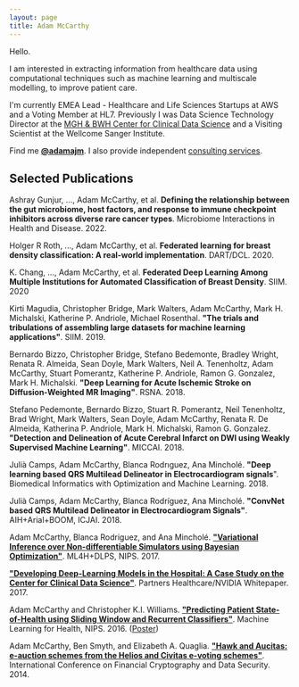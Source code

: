 ```yaml
---
layout: page
title: Adam McCarthy
---
```


Hello.

I am interested in extracting information from healthcare data using computational techniques such as machine learning and multiscale modelling, to improve patient care.

I'm currently EMEA Lead - Healthcare and Life Sciences Startups at AWS and a Voting Member at HL7. Previously I was Data Science Technology Director at the [MGH & BWH Center for Clinical Data Science](https://ccds.io/) and a Visiting Scientist at the Wellcome Sanger Institute.

Find me [**@adamajm**](https://twitter.com/adamajm). I also provide independent [consulting services](/consulting).

<div class="divider"></div>

## Selected Publications

Ashray Gunjur, ..., Adam McCarthy, et al. **Defining the relationship between the gut microbiome, host factors, and response to
immune checkpoint inhibitors across diverse rare cancer types**. Microbiome Interactions in Health and Disease. 2022.

Holger R Roth, ..., Adam McCarthy, et al. **Federated learning for breast density classification: A real-world implementation**. DART/DCL. 2020.

K. Chang, ..., Adam McCarthy, et al. **Federated Deep Learning Among Multiple Institutions for Automated Classification of Breast Density**. SIIM. 2020

Kirti Magudia, Christopher Bridge, Mark Walters, Adam McCarthy, Mark H. Michalski, Katherine P. Andriole, Michael Rosenthal. **"The trials and tribulations of assembling large datasets for machine learning applications"**. SIIM. 2019.

Bernardo Bizzo, Christopher Bridge, Stefano Bedemonte, Bradley Wright, Renata R. Almeida, Sean Doyle, Mark Walters, Neil A. Tenenholtz, Adam McCarthy, Stuart Pomerantz, Katherine P. Andriole, Ramon G. Gonzalez, Mark H. Michalski. **"Deep Learning for Acute Ischemic Stroke on Diffusion-Weighted MR Imaging"**. RSNA. 2018.

Stefano Pedemonte, Bernardo Bizzo, Stuart R. Pomerantz, Neil Tenenholtz, Brad Wright, Mark Walters, Sean Doyle, Adam McCarthy, Renata R. De Almeida, Katherina P. Andriole, Mark H. Michalski, Ramon G. Gonzalez. **"Detection and Delineation of Acute Cerebral Infarct on DWI using Weakly Supervised Machine Learning"**. MICCAI. 2018.

Julià Camps, Adam McCarthy, Blanca Rodrıguez, Ana Minchol&eacute;. **"Deep learning based QRS Multilead Delineator in Electrocardiogram signals**". Biomedical Informatics with Optimization and Machine Learning. 2018.

Julià Camps, Adam McCarthy, Blanca Rodríguez, Ana Minchol&eacute;. **"ConvNet based QRS Multilead Delineator in Electrocardiogram Signals"**. AIH+Arial+BOOM, ICJAI. 2018.

Adam McCarthy, Blanca Rodriguez, and Ana Minchol&eacute;. [**"Variational Inference over Non-differentiable Simulators using Bayesian Optimization"**](https://arxiv.org/abs/1712.03353). ML4H+DLPS, NIPS. 2017.

[**"Developing Deep-Learning Models in the Hospital: A Case Study on the Center for Clinical Data Science"**](/files/whitepaper.pdf). Partners Healthcare/NVIDIA Whitepaper. 2017.

Adam McCarthy and Christopher K.I. Williams. [**"Predicting Patient State-of-Health using Sliding Window and Recurrent Classifiers"**](https://arxiv.org/abs/1612.00662). Machine Learning for Health, NIPS. 2016. ([Poster](/files/ml4hc-poster-final-20161201.pdf))

Adam McCarthy, Ben Smyth, and Elizabeth A. Quaglia. [**"Hawk and Aucitas: e-auction schemes from the Helios and Civitas e-voting schemes"**](/files/Smyth14-Hawk-and-Aucitas-auction-schemes.pdf). International Conference on Financial Cryptography and Data Security. 2014.
